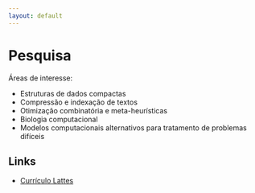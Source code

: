 ```yaml
---
layout: default
---
```


# Pesquisa

Áreas de interesse:

- Estruturas de dados compactas
- Compressão e indexação de textos
- Otimização combinatória e meta-heurísticas
- Biologia computacional
- Modelos computacionais alternativos para tratamento de problemas difíceis

## Links

- [Currículo Lattes](http://lattes.cnpq.br/1867062109453099)
